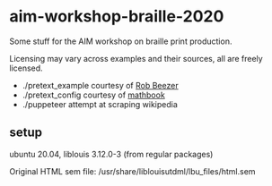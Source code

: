 # aim-workshop-braille-2020

Some stuff for the AIM workshop on braille print production.

Licensing may vary across examples and their sources, all are freely licensed.

* ./pretext_example courtesy of [Rob Beezer](https://github.com/rbeezer/)
* ./pretext_config courtesy of [mathbook](https://github.com/rbeezer/mathbook/tree/dev/script/braille)
* ./puppeteer attempt at scraping wikipedia

## setup

ubuntu 20.04, liblouis 3.12.0-3 (from regular packages)

Original HTML sem file: /usr/share/liblouisutdml/lbu_files/html.sem